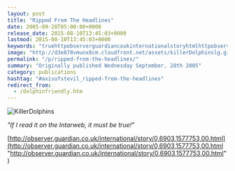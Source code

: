 ```yaml
---
layout: post
title: "Ripped From The Headlines"
date: 2005-09-28T05:00:00+0000
release_date: 2015-08-10T13:45:03+0000
lastmod: 2015-08-10T13:45:03+0000
keywords: "truehttpobserverguardiancoukinternationalstoryhtmlhttpobserverguardiancoukinternationalstoryhtml, httpobserverguardiancoukinternationalstoryhtml, intarweb, read, killerdolphinskillerdolphinsidif"
image: "http://d3e878vmunx8cm.cloudfront.net/assets/killerDolphinslg.gif"
permalink: "/p/ripped-from-the-headlines/"
summary: "Originally published Wednesday September, 28th 2005"
category: publications
hashtag: "#axisofstevil_ripped-from-the-headlines"
redirect_from:
  - /dolphinfriendly.htm
---
```


[id_1]: http://d3e878vmunx8cm.cloudfront.net/assets/killerDolphinslg.gif "KillerDolphins"
![KillerDolphins][id_1]

*"If I read it on the Intarweb, it must be true!"*

[http://observer.guardian.co.uk/international/story/0,6903,1577753,00.html](http://observer.guardian.co.uk/international/story/0,6903,1577753,00.html "http://observer.guardian.co.uk/international/story/0,6903,1577753,00.html")
